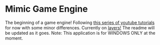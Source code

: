 
# Mimic Game Engine

The beginning of a game engine! Following [this series of youtube tutorials](https://www.youtube.com/watch?v=JxIZbV_XjAs&list=PLlrATfBNZ98dC-V-N3m0Go4deliWHPFwT&index=1) for now with some minor differences. Currently on [layers!](https://www.youtube.com/watch?v=_Kj6BSfM6P4&list=PLlrATfBNZ98dC-V-N3m0Go4deliWHPFwT&index=13) The readme will be updated as it goes. Note: This application is for WINDOWS ONLY at the moment.

